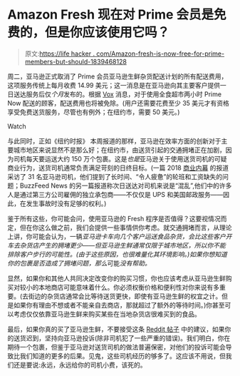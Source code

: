 # Amazon Fresh 现在对 Prime 会员是免费的，但是你应该使用它吗？

> 原文:[https://life hacker . com/Amazon-fresh-is-now-free-for-prime-members-but-should-1839468128](https://lifehacker.com/amazon-fresh-is-now-free-for-prime-members-but-should-1839468128)

周二，亚马逊正式取消了 Prime 会员亚马逊生鲜杂货配送计划的所有配送费用，这项服务传统上每月收费 14.99 美元；这一消息是在亚马逊向其主要客户提供一日送达服务后仅*个月*发布的。根据 [Vox](https://www.vox.com/2019/10/29/20936984/amazon-prime-grocery-delivery-fresh-fee-whole-foods-instacart) 消息，对于使用全食超市两小时 Prime Now 配送的顾客，配送费用也将被免除。(用户还需要花费至少 35 美元才有资格享受免费送货服务，尽管也有例外；在纽约市，需要 50 美元。)

Watch

与此同时，正如《纽约时报》 本周报道的那样，亚马逊在效率方面的创新对于主要城市地区来说显然不是那么好；在纽约市，由送货引起的交通拥堵正在加剧，因为司机每天要运送大约 150 万个包裹。这是*也是*亚马逊关于使用送货司机的可疑商业行为，送货司机通常负责满足苛刻的日终目标。(一篇 2018 [商业内幕](https://www.businessinsider.com/amazon-delivery-drivers-reveal-claims-of-disturbing-work-conditions-2018-8) 的报道采访了 31 名亚马逊司机，他们提到了长时间、“令人疲惫”的轮班和工资缺失的问题；BuzzFeed News 的另一篇报道称次日送达对司机来说是“混乱”,他们中的许多人是通过第三方公司雇佣的独立承包商——不仅仅是 UPS 和美国邮政服务——因此，在发生事故时没有足够的权利。)

鉴于所有这些，你可能会问，使用亚马逊的 Fresh 程序是否值得？这要视情况而定，但在你这么做之前，我们会提供一些事情供你考虑。就交通拥堵而言，从理论上讲，你可能会认为，一辆*亚马逊卡车向几个客户运送食品杂货，会比这些客户开车去杂货店产生的拥堵更少——但亚马逊生鲜通常仅限于城市地区，所以你不能排除客户步行的可能性。(由于这些原因，也很难量化其环境影响。)如果你想知道你的包裹是否造成了拥堵问题，那么*可能*没有帮助。*

显然，如果你和其他人共同决定改变你的购买习惯，你也应该考虑从亚马逊生鲜购买对较小的本地商店可能意味着什么。你必须权衡价格和便利性对你来说有多重要。(去街边的杂货店通常会比等待送货更快，即使有亚马逊生鲜的权宜之计。但是如果你有理由不想或者不能亲自去商店，那就超过了额外的等待时间。)你甚至可以考虑仅仅依靠亚马逊生鲜来购买某些在当地杂货店很难买到的食品。

最后，如果你真的买了亚马逊生鲜，不要接受这条 [Reddit 帖子](https://www.reddit.com/r/YouShouldKnow/comments/90lg42/ysk_that_if_your_amazon_prime_order_arrived_late/) 中的建议，如果你的送货迟到，坚持向亚马逊投诉(除非司机犯了一些严重的错误)。我们明白，你在期待一个包裹，但鉴于亚马逊对送货司机的做法普遍保密，对他们的投诉可能会导致比我们知道的更多的后果。见鬼，这些司机经历的够多了。这应该不用说，但我们还是要说:永远，永远给你的司机小费，该死的。